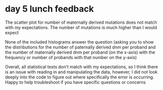 # day 5 lunch feedback

The scatter plot for number of maternally derived mutations does not match with my expectations. The number of mutations is much higher than I would expect

None of the included histograms answer the question (asking you to show the distributions for the number of paternally derived dnm per proband and the number of maternally derived dnm per proband (on the x-axis) with the frequency or number of probands with that number on the y-axis)

Overall, all statistical tests don't match with my expectations, so I think there is an issue with reading in and manipulating the data, however, I did not look deeply into the code to figure out where specifically the error is occurring. Happy to help troubleshoot if you have specific questions or concerns

